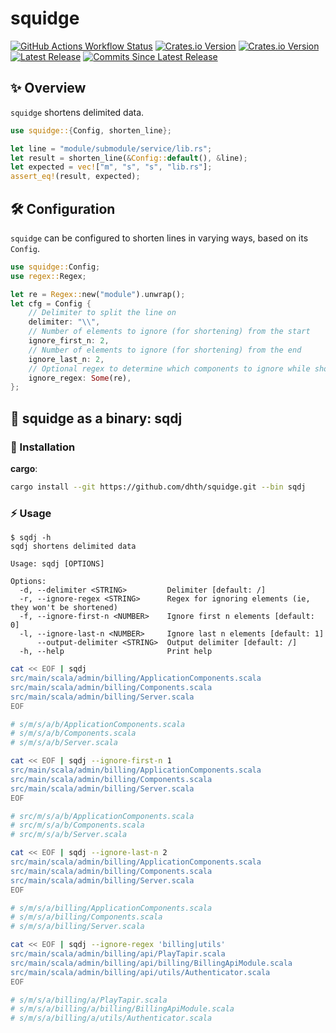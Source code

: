 # squidge

[![GitHub Actions Workflow Status](https://img.shields.io/github/actions/workflow/status/dhth/squidge/build.yml?style=flat-square)](https://github.com/dhth/squidge/actions)
[![Crates.io Version](https://img.shields.io/crates/v/squidge?style=flat-square&label=squidge%40crates.io)](https://crates.io/crates/squidge)
[![Crates.io Version](https://img.shields.io/crates/v/sqdj?style=flat-square&label=sqdj%40crates.io)](https://crates.io/crates/sqdj)
[![Latest Release](https://img.shields.io/github/release/dhth/squidge.svg?style=flat-square&label=github%20release)](https://github.com/dhth/squidge/releases/latest)
[![Commits Since Latest Release](https://img.shields.io/github/commits-since/dhth/squidge/latest?style=flat-square)](https://github.com/dhth/squidge/releases)

✨ Overview
---

`squidge` shortens delimited data.

```rust
use squidge::{Config, shorten_line};

let line = "module/submodule/service/lib.rs";
let result = shorten_line(&Config::default(), &line);
let expected = vec!["m", "s", "s", "lib.rs"];
assert_eq!(result, expected);
```

🛠️ Configuration
---

`squidge` can be configured to shorten lines in varying ways, based on its
`Config`.

```rust
use squidge::Config;
use regex::Regex;

let re = Regex::new("module").unwrap();
let cfg = Config {
    // Delimiter to split the line on
    delimiter: "\\",
    // Number of elements to ignore (for shortening) from the start
    ignore_first_n: 2,
    // Number of elements to ignore (for shortening) from the end
    ignore_last_n: 2,
    // Optional regex to determine which components to ignore while shortening
    ignore_regex: Some(re),
};
```

🔧 squidge as a binary: sqdj
---

### 💾 Installation

**cargo**:

```sh
cargo install --git https://github.com/dhth/squidge.git --bin sqdj
```

### ⚡️ Usage

```text
$ sqdj -h
sqdj shortens delimited data

Usage: sqdj [OPTIONS]

Options:
  -d, --delimiter <STRING>         Delimiter [default: /]
  -r, --ignore-regex <STRING>      Regex for ignoring elements (ie, they won't be shortened)
  -f, --ignore-first-n <NUMBER>    Ignore first n elements [default: 0]
  -l, --ignore-last-n <NUMBER>     Ignore last n elements [default: 1]
      --output-delimiter <STRING>  Output delimiter [default: /]
  -h, --help                       Print help
```

```bash
cat << EOF | sqdj
src/main/scala/admin/billing/ApplicationComponents.scala
src/main/scala/admin/billing/Components.scala
src/main/scala/admin/billing/Server.scala
EOF

# s/m/s/a/b/ApplicationComponents.scala
# s/m/s/a/b/Components.scala
# s/m/s/a/b/Server.scala
```

```bash
cat << EOF | sqdj --ignore-first-n 1
src/main/scala/admin/billing/ApplicationComponents.scala
src/main/scala/admin/billing/Components.scala
src/main/scala/admin/billing/Server.scala
EOF

# src/m/s/a/b/ApplicationComponents.scala
# src/m/s/a/b/Components.scala
# src/m/s/a/b/Server.scala
```

```bash
cat << EOF | sqdj --ignore-last-n 2
src/main/scala/admin/billing/ApplicationComponents.scala
src/main/scala/admin/billing/Components.scala
src/main/scala/admin/billing/Server.scala
EOF

# s/m/s/a/billing/ApplicationComponents.scala
# s/m/s/a/billing/Components.scala
# s/m/s/a/billing/Server.scala
```

```bash
cat << EOF | sqdj --ignore-regex 'billing|utils'
src/main/scala/admin/billing/api/PlayTapir.scala
src/main/scala/admin/billing/api/billing/BillingApiModule.scala
src/main/scala/admin/billing/api/utils/Authenticator.scala
EOF

# s/m/s/a/billing/a/PlayTapir.scala
# s/m/s/a/billing/a/billing/BillingApiModule.scala
# s/m/s/a/billing/a/utils/Authenticator.scala
```
